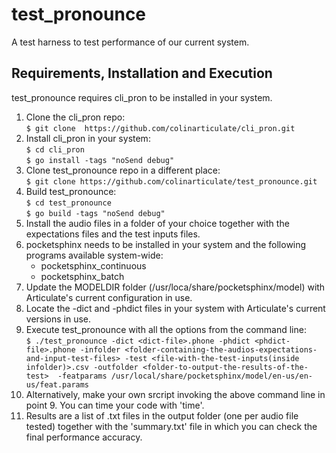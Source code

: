 # test_pronounce  
A test harness to test performance of our current system.  

##  Requirements, Installation and Execution  

test_pronounce requires cli_pron to be installed in your system.  
  
  1. Clone the cli_pron repo:  
  ``` $ git clone  https://github.com/colinarticulate/cli_pron.git ```  
  2. Install cli_pron in your system:  
  ``` $ cd cli_pron ```  
  ``` $ go install -tags "noSend debug" ```  
  3. Clone test_pronounce repo in a different place:  
  ``` $ git clone https://github.com/colinarticulate/test_pronounce.git ```  
  4. Build test_pronounce:  
  ``` $ cd test_pronounce ```  
  ``` $ go build -tags "noSend debug" ```  
  5. Install the audio files in a folder of your choice together with the expectations files and the test inputs files.  
  6. pocketsphinx needs to be installed in your system and the following programs available system-wide:  
        - pocketsphinx_continuous  
        - pocketsphinx_batch  
  7. Update the MODELDIR folder (/usr/loca/share/pocketsphinx/model) with Articulate's current configuration in use.  
  8. Locate the -dict and -phdict files in your system with Articulate's current versions in use.  
  9. Execute test_pronounce with all the options from the command line:  
  ``` $ ./test_pronounce -dict <dict-file>.phone -phdict <phdict-file>.phone -infolder <folder-containing-the-audios-expectations-and-input-test-files> -test <file-with-the-test-inputs(inside infolder)>.csv -outfolder <folder-to-output-the-results-of-the-test>  -featparams /usr/local/share/pocketsphinx/model/en-us/en-us/feat.params  ```  
  10. Alternatively, make your own srcript invoking the above command line in point 9. You can time your code with 'time'.  
  11. Results are a list of .txt files in the output folder (one per audio file tested) together with  the 'summary.txt' file in which you can check the final performance accuracy.  




